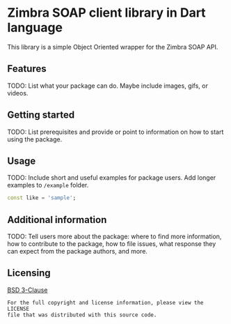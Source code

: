 Zimbra SOAP client library in Dart language
===========================================
This library is a simple Object Oriented wrapper for the Zimbra SOAP API.

## Features

TODO: List what your package can do. Maybe include images, gifs, or videos.

## Getting started

TODO: List prerequisites and provide or point to information on how to
start using the package.

## Usage

TODO: Include short and useful examples for package users. Add longer examples
to `/example` folder. 

```dart
const like = 'sample';
```

## Additional information

TODO: Tell users more about the package: where to find more information, how to 
contribute to the package, how to file issues, what response they can expect 
from the package authors, and more.

## Licensing
[BSD 3-Clause](LICENSE)

    For the full copyright and license information, please view the LICENSE
    file that was distributed with this source code.
